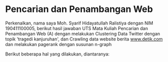 # Pencarian dan Penambangan Web

Perkenalkan, nama saya Moh. Syarif Hidayatullah Ralistiya dengan NIM 190411100005, berikut hasil jawaban UTS Mata Kuliah Pencarian dan Penambangan Web (A) dengan melakukan Clustering Data Twitter dengan topik 'tragedi kanjuruhan', dan Crawling data website berita www.detik.com dan melakukan pagerank dengan susunan n-graph

Berikut beberapa hal yang dilakukan, diantaranya:

```{tableofcontents}
```
